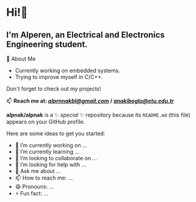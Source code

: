 # Hi!👋

## I'm Alperen, an Electrical and Electronics Engineering student.

🚀 About Me
- Currently working on embedded systems.
- Trying to improve myself in C/C++.

Don't forget to check out my projects!

📫 **Reach me at: *alprnnakbl@gmail.com* / *anakiboglu@etu.edu.tr***


**alpnak/alpnak** is a ✨ _special_ ✨ repository because its `README.md` (this file) appears on your GitHub profile.

Here are some ideas to get you started:

- 🔭 I’m currently working on ...
- 🌱 I’m currently learning ...
- 👯 I’m looking to collaborate on ...
- 🤔 I’m looking for help with ...
- 💬 Ask me about ...
- 📫 How to reach me: ...
- 😄 Pronouns: ...
- ⚡ Fun fact: ...
